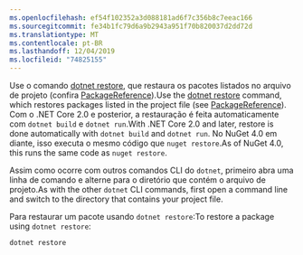 ```yaml
---
ms.openlocfilehash: ef54f102352a3d088181ad6f7c356b8c7eeac166
ms.sourcegitcommit: fe34b1fc79d6a9b2943a951f70b820037d2dd72d
ms.translationtype: MT
ms.contentlocale: pt-BR
ms.lasthandoff: 12/04/2019
ms.locfileid: "74825155"
---
```

<span data-ttu-id="8ee30-101">Use o comando [dotnet restore](/dotnet/core/tools/dotnet-restore?tabs=netcore2x), que restaura os pacotes listados no arquivo de projeto (confira [PackageReference](../../consume-packages/package-references-in-project-files.md)).</span><span class="sxs-lookup"><span data-stu-id="8ee30-101">Use the [dotnet restore](/dotnet/core/tools/dotnet-restore?tabs=netcore2x) command, which restores packages listed in the project file (see [PackageReference](../../consume-packages/package-references-in-project-files.md)).</span></span> <span data-ttu-id="8ee30-102">Com o .NET Core 2.0 e posterior, a restauração é feita automaticamente com `dotnet build` e `dotnet run`.</span><span class="sxs-lookup"><span data-stu-id="8ee30-102">With .NET Core 2.0 and later, restore is done automatically with `dotnet build` and `dotnet run`.</span></span> <span data-ttu-id="8ee30-103">No NuGet 4.0 em diante, isso executa o mesmo código que `nuget restore`.</span><span class="sxs-lookup"><span data-stu-id="8ee30-103">As of NuGet 4.0, this runs the same code as `nuget restore`.</span></span>

<span data-ttu-id="8ee30-104">Assim como ocorre com outros comandos CLI do `dotnet`, primeiro abra uma linha de comando e alterne para o diretório que contém o arquivo de projeto.</span><span class="sxs-lookup"><span data-stu-id="8ee30-104">As with the other `dotnet` CLI commands, first open a command line and switch to the directory that contains your project file.</span></span>

<span data-ttu-id="8ee30-105">Para restaurar um pacote usando `dotnet restore`:</span><span class="sxs-lookup"><span data-stu-id="8ee30-105">To restore a package using `dotnet restore`:</span></span>

```dotnetcli
dotnet restore 
```
